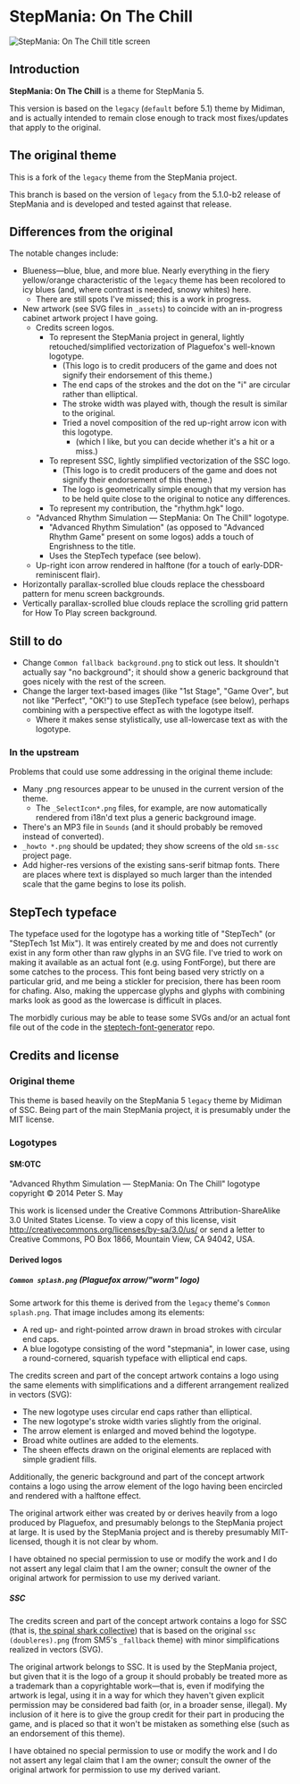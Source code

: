 StepMania: On The Chill
=======================

![StepMania: On The Chill title screen](http://psmay.github.io/stepmania-on-the-chill-theme/screenshots/2014-11-06/03-title-b.jpg)

Introduction
------------

**StepMania: On The Chill** is a theme for StepMania 5.

This version is based on the `legacy` (`default` before 5.1) theme by Midiman, and is actually intended to remain close enough to track most fixes/updates that apply to the original.

The original theme
------------------

This is a fork of the `legacy` theme from the StepMania project.

This branch is based on the version of `legacy` from the 5.1.0-b2 release of StepMania and is developed and tested against that release.

Differences from the original
-----------------------------

The notable changes include:

*   Blueness—blue, blue, and more blue. Nearly everything in the fiery yellow/orange characteristic of the `legacy` theme has been recolored to icy blues (and, where contrast is needed, snowy whites) here.
    *   There are still spots I've missed; this is a work in progress.
*   New artwork (see SVG files in `_assets`) to coincide with an in-progress cabinet artwork project I have going.
    *   Credits screen logos.
        *   To represent the StepMania project in general, lightly retouched/simplified vectorization of Plaguefox's well-known logotype.
            *   (This logo is to credit producers of the game and does not signify their endorsement of this theme.)
            *   The end caps of the strokes and the dot on the "i" are circular rather than elliptical.
            *   The stroke width was played with, though the result is similar to the original.
            *   Tried a novel composition of the red up-right arrow icon with this logotype.
                *   (which I like, but you can decide whether it's a hit or a miss.)
        *   To represent SSC, lightly simplified vectorization of the SSC logo.
            *   (This logo is to credit producers of the game and does not signify their endorsement of this theme.)
            *   The logo is geometrically simple enough that my version has to be held quite close to the original to notice any differences.
        *   To represent my contribution, the "rhythm.hgk" logo.
    *   "Advanced Rhythm Simulation — StepMania: On The Chill" logotype.
        *   "Advanced Rhythm Simulation" (as opposed to "Advanced Rhythm Game" present on some logos) adds a touch of Engrishness to the title.
        *   Uses the StepTech typeface (see below).
    *   Up-right icon arrow rendered in halftone (for a touch of early-DDR-reminiscent flair).
*   Horizontally parallax-scrolled blue clouds replace the chessboard pattern for menu screen backgrounds.
*   Vertically parallax-scrolled blue clouds replace the scrolling grid pattern for How To Play screen background.

Still to do
-----------

*   Change `Common fallback background.png` to stick out less. It shouldn't actually say "no background"; it should show a generic background that goes nicely with the rest of the screen.
*   Change the larger text-based images (like "1st Stage", "Game Over", but not like "Perfect", "OK!") to use StepTech typeface (see below), perhaps combining with a perspective effect as with the logotype itself.
    *   Where it makes sense stylistically, use all-lowercase text as with the logotype.

### In the upstream

Problems that could use some addressing in the original theme include:

*   Many .png resources appear to be unused in the current version of the theme.
    *   The `_SelectIcon*.png` files, for example, are now automatically rendered from i18n'd text plus a generic background image.
*   There's an MP3 file in `Sounds` (and it should probably be removed instead of converted).
*   `_howto *.png` should be updated; they show screens of the old `sm-ssc` project page.
*   Add higher-res versions of the existing sans-serif bitmap fonts. There are places where text is displayed so much larger than the intended scale that the game begins to lose its polish.

StepTech typeface
-----------------

The typeface used for the logotype has a working title of "StepTech" (or "StepTech 1st Mix"). It was entirely created by me and does not currently exist in any form other than raw glyphs in an SVG file. I've tried to work on making it available as an actual font (e.g. using FontForge), but there are some catches to the process. This font being based very strictly on a particular grid, and me being a stickler for precision, there has been room for chafing. Also, making the uppercase glyphs and glyphs with combining marks look as good as the lowercase is difficult in places.

The morbidly curious may be able to tease some SVGs and/or an actual font file out of the code in the [steptech-font-generator](https://github.com/psmay/steptech-font-generator) repo.

Credits and license
-------------------

### Original theme

This theme is based heavily on the StepMania 5 `legacy` theme by Midiman of SSC. Being part of the main StepMania project, it is presumably under the MIT license.

### Logotypes

#### SM:OTC

"Advanced Rhythm Simulation — StepMania: On The Chill" logotype copyright © 2014 Peter S. May

This work is licensed under the Creative Commons Attribution-ShareAlike 3.0 United States License. To view a copy of this license, visit http://creativecommons.org/licenses/by-sa/3.0/us/ or send a letter to Creative Commons, PO Box 1866, Mountain View, CA 94042, USA.

#### Derived logos

##### `Common splash.png` (Plaguefox arrow/"worm" logo)

Some artwork for this theme is derived from the `legacy` theme's `Common splash.png`. That image includes among its elements:

*   A red up- and right-pointed arrow drawn in broad strokes with circular end caps.
*   A blue logotype consisting of the word "stepmania", in lower case, using a round-cornered, squarish typeface with elliptical end caps.

The credits screen and part of the concept artwork contains a logo using the same elements with simplifications and a different arrangement realized in vectors (SVG):

*   The new logotype uses circular end caps rather than elliptical.
*   The new logotype's stroke width varies slightly from the original.
*   The arrow element is enlarged and moved behind the logotype.
*   Broad white outlines are added to the elements.
*   The sheen effects drawn on the original elements are replaced with simple gradient fills.

Additionally, the generic background and part of the concept artwork contains a logo using the arrow element of the logo having been encircled and rendered with a halftone effect.

The original artwork either was created by or derives heavily from a logo produced by Plaguefox, and presumably belongs to the StepMania project at large. It is used by the StepMania project and is thereby presumably MIT-licensed, though it is not clear by whom.

I have obtained no special permission to use or modify the work and I do not assert any legal claim that I am the owner; consult the owner of the original artwork for permission to use my derived variant.

##### SSC

The credits screen and part of the concept artwork contains a logo for SSC (that is, [the spinal shark collective](http://ssc.ajworld.net/)) that is based on the original `ssc (doubleres).png` (from SM5's `_fallback` theme) with minor simplifications realized in vectors (SVG).

The original artwork belongs to SSC. It is used by the StepMania project, but given that it is the logo of a group it should probably be treated more as a trademark than a copyrightable work—that is, even if modifying the artwork is legal, using it in a way for which they haven't given explicit permission may be considered bad faith (or, in a broader sense, illegal). My inclusion of it here is to give the group credit for their part in producing the game, and is placed so that it won't be mistaken as something else (such as an endorsement of this theme).

I have obtained no special permission to use or modify the work and I do not assert any legal claim that I am the owner; consult the owner of the original artwork for permission to use my derived variant.
